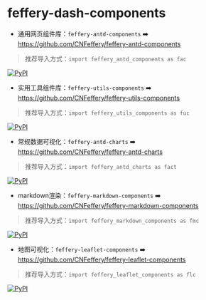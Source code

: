 # feffery-dash-components

- 通用网页组件库：`feffery-antd-components` ➡️ https://github.com/CNFeffery/feffery-antd-components 

> 推荐导入方式：`import feffery_antd_components as fac`

[![PyPI](https://img.shields.io/pypi/v/feffery-antd-components.svg?color=dark-green)](https://pypi.org/project/feffery-antd-components/)

- 实用工具组件库：`feffery-utils-components` ➡️ https://github.com/CNFeffery/feffery-utils-components

> 推荐导入方式：`import feffery_utils_components as fuc`

[![PyPI](https://img.shields.io/pypi/v/feffery-utils-components.svg?color=dark-green)](https://pypi.org/project/feffery-utils-components/)

- 常规数据可视化：`feffery-antd-charts` ➡️ https://github.com/CNFeffery/feffery-antd-charts

> 推荐导入方式：`import feffery_antd_charts as fact`

[![PyPI](https://img.shields.io/pypi/v/feffery-antd-charts.svg?color=dark-green)](https://pypi.org/project/feffery-antd-charts/)

- markdown渲染：`feffery-markdown-components` ➡️ https://github.com/CNFeffery/feffery-markdown-components

> 推荐导入方式：`import feffery_markdown_components as fmc`

[![PyPI](https://img.shields.io/pypi/v/feffery-markdown-components.svg?color=dark-green)](https://pypi.org/project/feffery-markdown-components/)

- 地图可视化：`feffery-leaflet-components` ➡️ https://github.com/CNFeffery/feffery-leaflet-components

> 推荐导入方式：`import feffery_leaflet_components as flc`

[![PyPI](https://img.shields.io/pypi/v/feffery-leaflet-components.svg?color=dark-green)](https://pypi.org/project/feffery-leaflet-components/)

